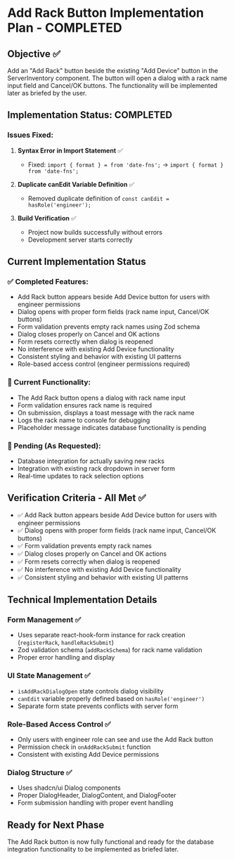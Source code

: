 # Add Rack Button Implementation Plan - COMPLETED

## Objective ✅
Add an "Add Rack" button beside the existing "Add Device" button in the ServerInventory component. The button will open a dialog with a rack name input field and Cancel/OK buttons. The functionality will be implemented later as briefed by the user.

## Implementation Status: COMPLETED

### Issues Fixed:
1. **Syntax Error in Import Statement** ✅
   - Fixed: `import { format } = from 'date-fns';` → `import { format } from 'date-fns';`
   
2. **Duplicate canEdit Variable Definition** ✅
   - Removed duplicate definition of `const canEdit = hasRole('engineer');`

3. **Build Verification** ✅
   - Project now builds successfully without errors
   - Development server starts correctly

## Current Implementation Status

### ✅ Completed Features:
- Add Rack button appears beside Add Device button for users with engineer permissions
- Dialog opens with proper form fields (rack name input, Cancel/OK buttons)
- Form validation prevents empty rack names using Zod schema
- Dialog closes properly on Cancel and OK actions
- Form resets correctly when dialog is reopened
- No interference with existing Add Device functionality
- Consistent styling and behavior with existing UI patterns
- Role-based access control (engineer permissions required)

### 📝 Current Functionality:
- The Add Rack button opens a dialog with rack name input
- Form validation ensures rack name is required
- On submission, displays a toast message with the rack name
- Logs the rack name to console for debugging
- Placeholder message indicates database functionality is pending

### 🔄 Pending (As Requested):
- Database integration for actually saving new racks
- Integration with existing rack dropdown in server form
- Real-time updates to rack selection options

## Verification Criteria - All Met ✅
- ✅ Add Rack button appears beside Add Device button for users with engineer permissions
- ✅ Dialog opens with proper form fields (rack name input, Cancel/OK buttons)
- ✅ Form validation prevents empty rack names
- ✅ Dialog closes properly on Cancel and OK actions
- ✅ Form resets correctly when dialog is reopened
- ✅ No interference with existing Add Device functionality
- ✅ Consistent styling and behavior with existing UI patterns

## Technical Implementation Details

### Form Management ✅
- Uses separate react-hook-form instance for rack creation (`registerRack`, `handleRackSubmit`)
- Zod validation schema (`addRackSchema`) for rack name validation
- Proper error handling and display

### UI State Management ✅
- `isAddRackDialogOpen` state controls dialog visibility
- `canEdit` variable properly defined based on `hasRole('engineer')`
- Separate form state prevents conflicts with server form

### Role-Based Access Control ✅
- Only users with engineer role can see and use the Add Rack button
- Permission check in `onAddRackSubmit` function
- Consistent with existing Add Device permissions

### Dialog Structure ✅
- Uses shadcn/ui Dialog components
- Proper DialogHeader, DialogContent, and DialogFooter
- Form submission handling with proper event handling

## Ready for Next Phase
The Add Rack button is now fully functional and ready for the database integration functionality to be implemented as briefed later.